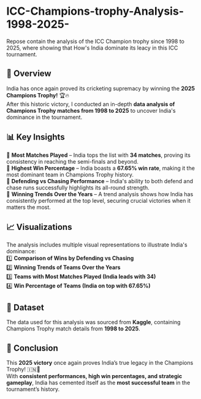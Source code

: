 # ICC-Champions-trophy-Analysis-1998-2025-
Repose contain the analysis of the ICC Champion trophy since 1998 to 2025, where showing that How's India dominate its leacy in this ICC tournament.
## 📌 Overview  
India has once again proved its cricketing supremacy by winning the **2025 Champions Trophy!** 🏆🔥  
After this historic victory, I conducted an in-depth **data analysis of Champions Trophy matches from 1998 to 2025** to uncover India's dominance in the tournament.  

## 📊 Key Insights  
🔹 **Most Matches Played** – India tops the list with **34 matches**, proving its consistency in reaching the semi-finals and beyond.  
🔹 **Highest Win Percentage** – India boasts a **67.65% win rate**, making it the most dominant team in Champions Trophy history.  
🔹 **Defending vs Chasing Performance** – India's ability to both defend and chase runs successfully highlights its all-round strength.  
🔹 **Winning Trends Over the Years** – A trend analysis shows how India has consistently performed at the top level, securing crucial victories when it matters the most.  

## 📈 Visualizations  
The analysis includes multiple visual representations to illustrate India's dominance:  
1️⃣ **Comparison of Wins by Defending vs Chasing**  
2️⃣ **Winning Trends of Teams Over the Years**  
3️⃣ **Teams with Most Matches Played (India leads with 34)**  
4️⃣ **Win Percentage of Teams (India on top with 67.65%)**  

## 📂 Dataset  
The data used for this analysis was sourced from **Kaggle**, containing Champions Trophy match details from **1998 to 2025**.  

## 🎯 Conclusion  
This **2025 victory** once again proves India’s true legacy in the Champions Trophy! 🇮🇳💪  
With **consistent performances, high win percentages, and strategic gameplay**, India has cemented itself as the **most successful team** in the tournament’s history. 

